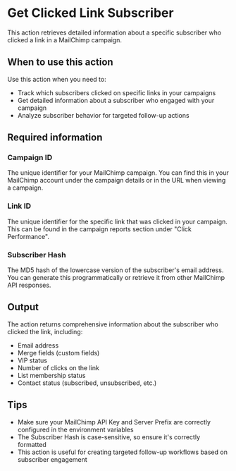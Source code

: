 # Get Clicked Link Subscriber

This action retrieves detailed information about a specific subscriber who clicked a link in a MailChimp campaign.

## When to use this action

Use this action when you need to:
- Track which subscribers clicked on specific links in your campaigns
- Get detailed information about a subscriber who engaged with your campaign
- Analyze subscriber behavior for targeted follow-up actions

## Required information

### Campaign ID
The unique identifier for your MailChimp campaign. You can find this in your MailChimp account under the campaign details or in the URL when viewing a campaign.

### Link ID
The unique identifier for the specific link that was clicked in your campaign. This can be found in the campaign reports section under "Click Performance".

### Subscriber Hash
The MD5 hash of the lowercase version of the subscriber's email address. You can generate this programmatically or retrieve it from other MailChimp API responses.

## Output

The action returns comprehensive information about the subscriber who clicked the link, including:
- Email address
- Merge fields (custom fields)
- VIP status
- Number of clicks on the link
- List membership status
- Contact status (subscribed, unsubscribed, etc.)

## Tips

- Make sure your MailChimp API Key and Server Prefix are correctly configured in the environment variables
- The Subscriber Hash is case-sensitive, so ensure it's correctly formatted
- This action is useful for creating targeted follow-up workflows based on subscriber engagement